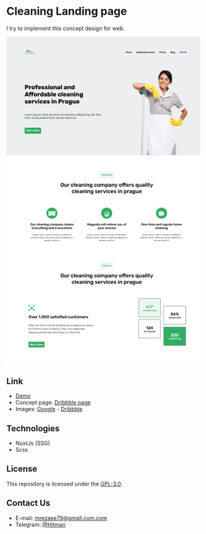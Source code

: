 # Cleaning Landing page

I try to implement this concept design for web.

![Image](https://github.com/hitman00/cleaning/blob/master/assets/imgs/clean.PNG)

## Link

- [Demo](https://hitman00.github.io/cleaning/)
- Concept page: [Dribbble page](https://dribbble.com/shots/15950344-M-Cleaning-Company-Landing-Page-Design)
- Images: [Google](https://google.com) - [Dribbble](https://dribbble.com/)

## Technologies

- NuxtJs (SSG)
- Scss

## License

This repository is licensed under the [GPL-3.0](https://opensource.org/licenses/GPL-3.0).

## Contact Us

- E-mail: <mrezaee79@gmail.com.com><br>
- Telegram: [@Hitman](https://telegram.me/hitman0012)
